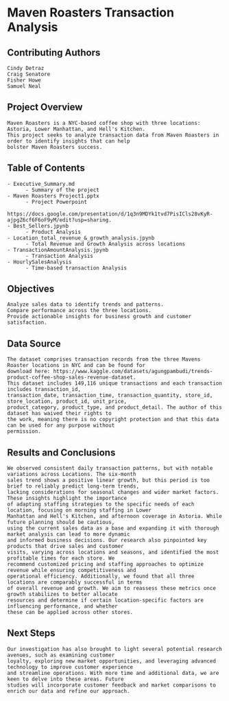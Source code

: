# Maven Roasters Transaction Analysis

## Contributing Authors
    Cindy Detraz
    Craig Senatore
    Fisher Howe
    Samuel Neal

## Project Overview
    Maven Roasters is a NYC-based coffee shop with three locations: Astoria, Lower Manhattan, and Hell's Kitchen. 
    This project seeks to analyze transaction data from Maven Roasters in order to identify insights that can help
    bolster Maven Roasters success.

## Table of Contents
    - Executive_Summary.md 
          - Summary of the project 
    - Maven Roasters Project1.pptx
          - Project Powerpoint
          https://docs.google.com/presentation/d/1q3n9MDYk1tvd7PisICls28vKyR-ajpgZ6cf6F6oF9yM/edit?usp=sharing. 
    - Best_Sellers.jpynb 
          - Product Analysis
    - Location_total_revenue_&_growth_analysis.jpynb
          - Total Revenue and Growth Analysis across locations
    - TransactionAmountAnalysis.jpynb
          - Transaction Analysis
    - HourlySalesAnalysis
          - Time-based transaction Analysis
          
## Objectives
    Analyze sales data to identify trends and patterns.
    Compare performance across the three locations.
    Provide actionable insights for business growth and customer satisfaction.

## Data Source
    The dataset comprises transaction records from the three Mavens Roaster locations in NYC and can be found for
    download here: https://www.kaggle.com/datasets/agungpambudi/trends-product-coffee-shop-sales-revenue-dataset.  
    This dataset includes 149,116 unique transactions and each transaction includes transaction_id, 
    transaction_date, transaction_time, transaction_quantity, store_id, store_location, product_id, unit_price,
    product_category, product_type, and product_detail. The author of this dataset has waived their rights to
    the work, meaning there is no copyright protection and that this data can be used for any purpose without
    permission. 

## Results and Conclusions
    We observed consistent daily transaction patterns, but with notable variations across Locations. The six-month
    sales trend shows a positive linear growth, but this period is too brief to reliably predict long-term trends,
    lacking considerations for seasonal changes and wider market factors. These insights highlight the importance 
    of adapting staffing strategies to the specific needs of each location, focusing on morning staffing in Lower
    Manhattan and Hell's Kitchen, and afternoon coverage in Astoria. While future planning should be cautious,
    using the current sales data as a base and expanding it with thorough market analysis can lead to more dynamic
    and informed business decisions. Our research also pinpointed key products that drive sales and customer
    visits, varying across locations and seasons, and identified the most profitable times for each store. We
    recommend customized pricing and staffing approaches to optimize revenue while ensuring competitiveness and
    operational efficiency. Additionally, we found that all three locations are comparably successful in terms
    of overall revenue and growth. We aim to reassess these metrics once growth stabilizes to better allocate
    resources and determine if certain location-specific factors are influencing performance, and whether 
    these can be applied across other stores.

## Next Steps
    Our investigation has also brought to light several potential research avenues, such as examining customer
    loyalty, exploring new market opportunities, and leveraging advanced technology to improve customer experience
    and streamline operations. With more time and additional data, we are keen to delve into these areas. Future
    studies will incorporate customer feedback and market comparisons to enrich our data and refine our approach.

